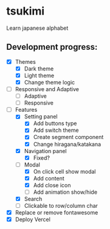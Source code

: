 # tsukimi

Learn japanese alphabet

## Development progress:

- [x] Themes
  - [x] Dark theme
  - [x] Light theme
  - [x] Change theme logic
- [ ] Responsive and Adaptive
  - [ ] Adaptive
  - [ ] Responsive
- [ ] Features
  - [x] Setting panel
    - [x] Add buttons type
    - [x] Add switch theme
    - [x] Create segment component
    - [x] Change hiragana/katakana
  - [x] Navigation panel
    - [x] Fixed?
  - [ ] Modal
    - [x] On click cell show modal
    - [x] Add content
    - [x] Add close icon
    - [ ] Add animation show/hide
  - [x] Search
  - [ ] Clickable to row/column char
- [x] Replace or remove fontawesome
- [x] Deploy Vercel
